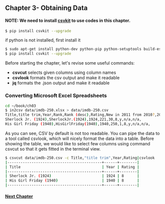 ## Chapter 3- Obtaining Data

#### NOTE: We need to install [csvkit](https://csvkit.readthedocs.org/en/0.9.0/) to use codes in this chapter.
```sh
$ pip install csvkit --upgrade
```
if python is not installed, first install it
```sh
$ sudo apt-get install python-dev python-pip python-setuptools build-essential
$ pip install csvkit --upgrade
```

Before starting the chapter, let's revise some useful commands:
- **csvcut** selects given columns using column names
-  **csvlook** formats the csv output and make it readable
- **jq** formats the .json output and make it readable
    
### Converting Microsoft Excel Spreadsheets
```sh
cd ~/book/ch03
$ in2csv data/imdb-250.xlsx > data/imdb-250.csv
Title,title trim,Year,Rank,Rank (desc),Rating,New in 2011 from 2010?,2010 rank,Rank Difference,
Sherlock Jr. (1924),SherlockJr.(1924),1924,221,30,8,y,n/a,n/a,
His Girl Friday (1940),HisGirlFriday(1940),1940,250,1,8,y,n/a,n/a,
```

As you can see, CSV by default is not too readable. You can pipe the data to a tool called csvlook, which will nicely format the data into a table.
Before showing the table, we would like to select few columns using command csvcut so that it gets fitted in the terminal view.
```sh
$ csvcut data/imdb-250.csv -c Title,"title trim",Year,Rating|csvlook
|-------------------------------------------+------+--------|
| Title                                     | Year | Rating |
|-------------------------------------------+------+--------|
| Sherlock Jr. (1924)                       | 1924 | 8      |
| His Girl Friday (1940)                    | 1940 | 8      |
|-------------------------------------------+------+--------|
``` 

#### [Next Chapter](https://github.com/kuberiitb/learnings/blob/master/data_science_at_command_line/chapter04.md)

